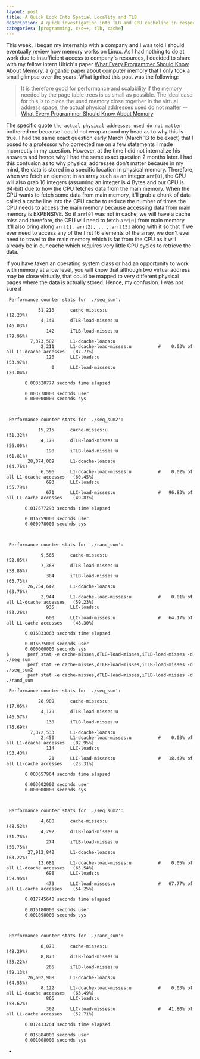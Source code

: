 ```yaml
---
layout: post
title: A Quick Look Into Spatial Locality and TLB
description: A quick investigation into TLB and CPU cacheline in respect to Spatial Locality
categories: [programming, c/c++, tlb, cache]
---
```


This week, I began my internship with a company and I was told I should eventually review how memory works on Linux. 
As I had nothing to do at work due to insufficient access to company's resources, I decided to share with 
my fellow intern Ulrich's paper [What Every Programmer Should Know About Memory](https://akkadia.org/drepper/cpumemory.pdf), a 
gigantic paper about computer memory that I only took a small glimpse over the years. What ignited this post was the following:

>  It is therefore good for performance and scalability if the memory needed by the
> page table trees is as small as possible. The ideal case
> for this is to place the used memory close together in the
> virtual address space; the actual physical addresses used
> do not matter
> -- [What Every Programmer Should Know About Memory](https://akkadia.org/drepper/cpumemory.pdf)

The specific quote `the actual physical addresses used do not matter` bothered me because I could not wrap around my head as to why this 
is true. I had the same exact question early March (March 13 to be exact) that I posed to a professor who corrected me on a few statements 
I made incorrectly in my question. However, at the time I did not internalize his answers and hence why I had the same exact question 
2 months later. I had this confusion as to why physical addresses don't matter because in my mind, the data is stored in a specific location 
in physical memory. Therefore, when we fetch an element in an array such as an integer `arr[0]`, the CPU will also grab 16 integers 
(assuming an integer is 4 Bytes and our CPU is 64-bit) due to how the CPU fetches data from the main memory. When the CPU wants to fetch some 
data from main memory, it'll grab a chunk of data called a cache line into the CPU cache to reduce the number of times the CPU needs to access 
the main memory because accessing data from main memory is EXPENSIVE. So if `arr[0]` was not in cache, we will have a cache miss and therefore, 
the CPU will need to fetch `arr[0]` from main memory. It'll also bring along `arr[1], arr[2], ..., arr[15]` along with it so that if we 
ever need to access any of the first 16 elements of the array, we don't ever need to travel to the main memory which is far from the CPU 
as it will already be in our cache which requires very little CPU cycles to retrieve the data.

If you have taken an operating system class or had an opportunity to work with memory at a low level, you will know that although two 
virtual address may be close virtually, that could be mapped to very different physical pages where the data is actually stored. Hence, 
my confusion. I was not sure if 


```
 Performance counter stats for './seq_sum':

            51,218      cache-misses:u                                                          (12.23%)
             4,140      dTLB-load-misses:u                                                      (46.03%)
               142      iTLB-load-misses:u                                                      (79.96%)
         7,373,582      L1-dcache-loads:u                                                     
             2,211      L1-dcache-load-misses:u          #    0.03% of all L1-dcache accesses   (87.77%)
               120      LLC-loads:u                                                             (53.97%)
                 0      LLC-load-misses:u                                                       (20.04%)

       0.003320777 seconds time elapsed

       0.003278000 seconds user
       0.000000000 seconds sys



 Performance counter stats for './seq_sum2':

            15,215      cache-misses:u                                                          (51.32%)
             4,178      dTLB-load-misses:u                                                      (56.00%)
               198      iTLB-load-misses:u                                                      (61.81%)
        28,074,069      L1-dcache-loads:u                                                       (64.76%)
             6,596      L1-dcache-load-misses:u          #    0.02% of all L1-dcache accesses   (60.45%)
               693      LLC-loads:u                                                             (55.79%)
               671      LLC-load-misses:u                #   96.83% of all LL-cache accesses    (49.87%)

       0.017677293 seconds time elapsed

       0.016259000 seconds user
       0.000978000 seconds sys



 Performance counter stats for './rand_sum':

             9,565      cache-misses:u                                                          (52.85%)
             7,368      dTLB-load-misses:u                                                      (58.86%)
               304      iTLB-load-misses:u                                                      (63.73%)
        26,754,642      L1-dcache-loads:u                                                       (63.76%)
             2,944      L1-dcache-load-misses:u          #    0.01% of all L1-dcache accesses   (59.23%)
               935      LLC-loads:u                                                             (53.26%)
               600      LLC-load-misses:u                #   64.17% of all LL-cache accesses    (48.30%)

       0.016833063 seconds time elapsed

       0.016675000 seconds user
       0.000000000 seconds sys
$       perf stat -e cache-misses,dTLB-load-misses,iTLB-load-misses -d ./seq_sum
        perf stat -e cache-misses,dTLB-load-misses,iTLB-load-misses -d ./seq_sum2
        perf stat -e cache-misses,dTLB-load-misses,iTLB-load-misses -d ./rand_sum

 Performance counter stats for './seq_sum':

            28,989      cache-misses:u                                                          (17.05%)
             4,179      dTLB-load-misses:u                                                      (46.57%)
               130      iTLB-load-misses:u                                                      (76.69%)
         7,372,533      L1-dcache-loads:u                                                     
             2,450      L1-dcache-load-misses:u          #    0.03% of all L1-dcache accesses   (82.95%)
               114      LLC-loads:u                                                             (53.43%)
                21      LLC-load-misses:u                #   18.42% of all LL-cache accesses    (23.31%)

       0.003657964 seconds time elapsed

       0.003602000 seconds user
       0.000000000 seconds sys



 Performance counter stats for './seq_sum2':

             4,688      cache-misses:u                                                          (48.52%)
             4,292      dTLB-load-misses:u                                                      (51.76%)
               274      iTLB-load-misses:u                                                      (56.75%)
        27,912,842      L1-dcache-loads:u                                                       (63.22%)
            12,681      L1-dcache-load-misses:u          #    0.05% of all L1-dcache accesses   (65.54%)
               698      LLC-loads:u                                                             (59.96%)
               473      LLC-load-misses:u                #   67.77% of all LL-cache accesses    (54.25%)

       0.017745640 seconds time elapsed

       0.015180000 seconds user
       0.001898000 seconds sys



 Performance counter stats for './rand_sum':

             8,078      cache-misses:u                                                          (48.29%)
             8,873      dTLB-load-misses:u                                                      (53.22%)
               265      iTLB-load-misses:u                                                      (59.13%)
        26,602,908      L1-dcache-loads:u                                                       (64.55%)
             8,122      L1-dcache-load-misses:u          #    0.03% of all L1-dcache accesses   (63.49%)
               866      LLC-loads:u                                                             (58.62%)
               362      LLC-load-misses:u                #   41.80% of all LL-cache accesses    (52.71%)

       0.017413264 seconds time elapsed

       0.015884000 seconds user
       0.001008000 seconds sys
```
* 
